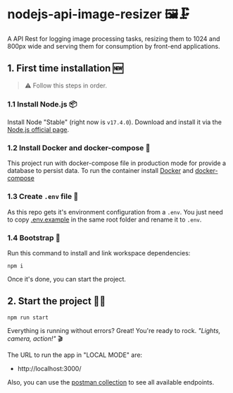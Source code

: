 # nodejs-api-image-resizer 🖼️🗜️

A API Rest for logging image processing tasks, resizing them to 1024 and 800px wide and serving them for consumption by front-end applications.

## 1. First time installation 🆕

> ⚠️ Follow this steps in order.

### 1.1 Install Node.js 📦

Install Node "Stable" (right now is `v17.4.0`). Download and install it via the [Node.js official page](https://nodejs.org/en/download/).

### 1.2 Install Docker and docker-compose 📜

This project run with docker-compose file in production mode for provide a database to persist data.
To run the container install [Docker](https://docs.docker.com/engine/install) and [docker-compose](https://docs.docker.com/compose/install/)

### 1.3 Create `.env` file 📑

As this repo gets it's environment configuration from a `.env`. You just need to copy [.env.example](./.env.example) in the same root folder and rename it to `.env`.

### 1.4 Bootstrap 📂

Run this command to install and link workspace dependencies:

`npm i`

Once it's done, you can start the project.

## 2. Start the project 👨‍💻

`npm run start`

Everything is running without errors? Great! You're ready to rock.
_"Lights, camera, action!"_ 🎬

The URL to run the app in "LOCAL MODE" are:

- http://localhost:3000/

Also, you can use the [postman collection](./nodejs-api-image-resizer.postman_collection.json) to see all available endpoints.
